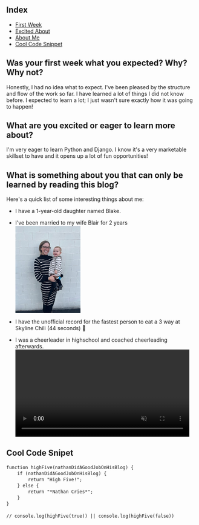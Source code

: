 ## Index

- [First Week](#was-your-first-week-what-you-expected-why-why-not)
- [Excited About](#what-are-you-excited-or-eager-to-learn-more-about)
- [About Me](#what-is-something-about-you-that-can-only-be-learned-by-reading-this-blog)
- [Cool Code Snippet](#cool-code-snippet)

## Was your first week what you expected? Why? Why not?
Honestly, I had no idea what to expect. I've been pleased by the structure and flow of the work so far. I have learned a lot of things I did not know before. I expected to learn a lot; I just wasn't sure exactly how it was going to happen!

## What are you excited or eager to learn more about?
I'm very eager to learn Python and Django. I know it's a very marketable skillset to have and it opens up a lot of fun opportunities!

## What is something about you that can only be learned by reading this blog?
Here's a quick list of some interesting things about me:

- I have a 1-year-old daughter named Blake.
- I've been married to my wife Blair for 2 years <img src="./assets/My_Wife_And_Daughter.jpg" height="230px" style="display: block">

- I have the unofficial record for the fastest person to eat a 3 way at Skyline Chili (44 seconds) 💪
- I was a cheerleader in highschool and coached cheerleading afterwards. <video src="./assets/Flips.MOV" height="230px" style="display: block" controls muted>

## Cool Code Snipet

```
function highFive(nathanDidAGoodJobOnHisBlog) {
    if (nathanDidAGoodJobOnHisBlog) {
        return "High Five!";
    } else {
        return "*Nathan Cries*";
    }
}

// console.log(highFive(true)) || console.log(highFive(false))
```


